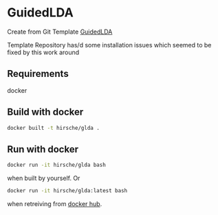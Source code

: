 # GuidedLDA

Create from Git Template [GuidedLDA](https://github.com/vi3k6i5/GuidedLDA)

Template Repository has/d some installation issues which seemed to be fixed by this work around

## Requirements

docker

## Build with docker

```bash
docker built -t hirsche/glda .
```

## Run with docker

```bash
docker run -it hirsche/glda bash
```

when built by yourself. Or

```bash
docker run -it hirsche/glda:latest bash
```

when retreiving from [docker hub](https://hub.docker.com/repository/docker/hirsche/guidedlda).
